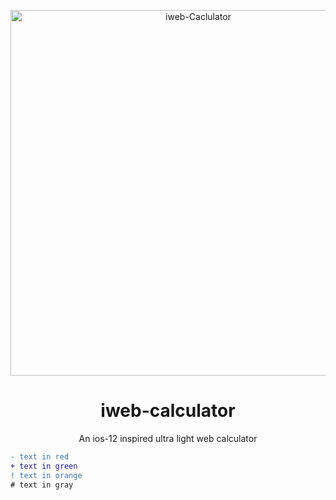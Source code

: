 <p align="center">
<img src="https://github.com/vivekverma007/iweb-calculator/blob/master/preview/preview1.png" alt="iweb-Caclulator" width="585">
</p>


<h1 align="center">iweb-calculator</h1>
<p align="center">
    An ios-12 inspired ultra light web calculator
</p>



```diff
- text in red
+ text in green
! text in orange
# text in gray
```
